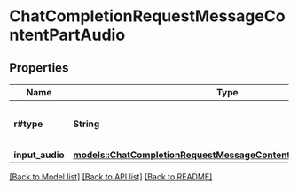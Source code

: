 # ChatCompletionRequestMessageContentPartAudio

## Properties

Name | Type | Description | Notes
------------ | ------------- | ------------- | -------------
**r#type** | **String** | The type of the content part. Always `input_audio`. | 
**input_audio** | [**models::ChatCompletionRequestMessageContentPartAudioInputAudio**](ChatCompletionRequestMessageContentPartAudio_input_audio.md) |  | 

[[Back to Model list]](../README.md#documentation-for-models) [[Back to API list]](../README.md#documentation-for-api-endpoints) [[Back to README]](../README.md)


